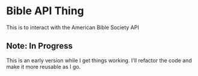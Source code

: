 Bible API Thing
===============

This is to interact with the American Bible Society API

Note: In Progress
-----------------

This is an early version while I get things working.  I'll refactor the code and make it more reusable as I go.
